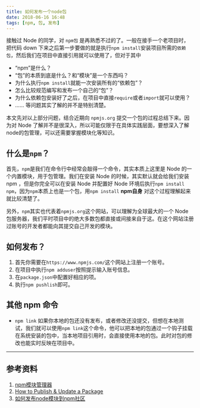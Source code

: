 ```yaml
---
title: 如何发布一个node包
date: 2018-06-16 16:48
tags: [npm, 包, 发布]
---
```


接触过 Node 的同学，对 `npm包` 是再熟悉不过的了。一般在接手一个老项目时，把代码 down 下来之后第一步要做的就是执行`npm install`安装项目所需的`依赖包`，然后我们在项目中直接引用就可以使用了，但对于其中
- “npm”是什么？
- “包”的本质到底是什么？和“模块”是一个东西吗？
- 为什么执行`npm install`就能一次安装所有的“依赖包”？
- 怎么比较规范编写和发布一个自己的“包”？
- 为什么依赖包安装好了之后，在项目中直接`require`或者`import`就可以使用？
- ……
等问题其实了解的并不是特别清楚。

本文先对以上部分问题，结合近期向 `npmjs.org` 提交一个包的过程总结下来。因为对 Node 了解并不是很深入，所以可能仅限于在具体实践层面，要想深入了解node的包管理，可以还需要掌握模块化等知识。

## 什么是`npm`？

首先，`npm`是我们在命令行中经常会敲得一个命令，其实本质上这里是 Node 的一个内置模块，用于包管理。我们在安装 Node 的时候，其实默认就会给我们安装 npm ，但是你完全可以在安装 Node 并配置好 Node 环境后执行`npm install npm`，因为`npm`本质上也是一个包，用`npm install` **npm自身** 对这个过程理解起来就比较清楚了。

另外，`npm`其实也代表着`npmjs.org`这个网站，可以理解为全球最大的一个 Node 包服务器，我们平时项目中的绝大多数包都直接或间接来自于这。在这个网站注册过账号的开发者都能向其提交自己开发的模块。

## 如何发布？
1. 首先你需要在`https://www.npmjs.com/`这个网站上注册一个账号。
2. 在项目中执行`npm adduser`按照提示输入账号信息。
3. 在`package.json`中配置好相应的项。
4. 执行`npm pushlish`即可。

## 其他 npm 命令
- `npm link`
如果你本地的包还没有发布，或者修改还没提交，但想在本地测试，我们就可以使用`npm link`这个命令，他可以把本地的包通过一个钩子挂载在系统安装的包中，当本地项目引用时，会直接使用本地的包。此时对包的修改也能实时反映在项目中。

---
## 参考资料
1. [npm模块管理器](http://javascript.ruanyifeng.com/nodejs/npm.html)
2. [How to Publish & Update a Package](https://docs.npmjs.com/getting-started/publishing-npm-packages)
3. [如何发布node模块到npm社区](https://github.com/muwenzi/Program-Blog/issues/12)